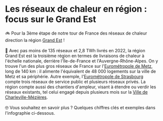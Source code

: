 # Les réseaux de chaleur en région : focus sur le Grand Est

🚲 Pour la 3ème étape de notre tour de France des réseaux de chaleur direction la région [Grand Est](https://www.grandest.fr/) !\
\
🔎 Avec pas moins de 135 réseaux et 2,8 TWh livrés en 2022, la région Grand Est est la troisième région en termes de livraisons de chaleur à l'échelle nationale, derrière l'Île-de-France et l'Auvergne-Rhône-Alpes. On y trouve l'un des plus gros réseaux de France sur l'[Eurométropole de Metz](https://www.eurometropolemetz.eu/), long de 140 km : il alimente l'équivalent de 48 000 logements sur la ville de Metz et sa périphérie. Autre exemple, l'[Eurométropole de Strasbourg](https://www.strasbourg.eu/) compte trois réseaux de service public et plusieurs réseaux privés. La région compte aussi des chantiers d'ampleur, visant à étendre ou verdir les réseaux existants, tel celui engagé depuis plusieurs mois sur la [Ville de Charleville-Mézières](https://www.charleville-mezieres.fr/).\
\
🤓 Vous souhaitez en savoir plus ? Quelques chiffres clés et exemples dans l'infographie ci-dessous.
